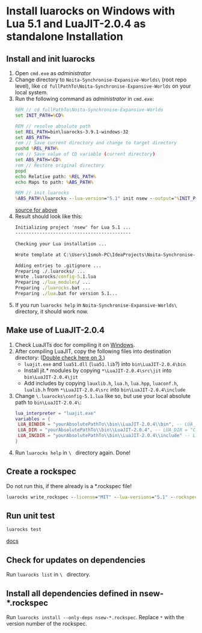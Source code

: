 # Install luarocks on Windows with Lua 5.1 and LuaJIT-2.0.4 as standalone Installation

## Install and init luarocks

1. Open `cmd.exe` as *administrator*
2. Change directory to `Noita-Synchronise-Expansive-Worlds\` (root repo level), like `cd fullPathTo\Noita-Synchronise-Expansive-Worlds` on your local system.
3. Run the following command as *administrator* in `cmd.exe`:
   ```cmd
   REM // cd fullPathTo\Noita-Synchronise-Expansive-Worlds
   set INIT_PATH=%CD%
   
   REM // resolve absolute path
   set REL_PATH=bin\luarocks-3.9.1-windows-32
   set ABS_PATH=
   rem // Save current directory and change to target directory
   pushd %REL_PATH%
   rem // Save value of CD variable (current directory)
   set ABS_PATH=%CD%
   rem // Restore original directory
   popd   
   echo Relative path: %REL_PATH%
   echo Maps to path: %ABS_PATH%
   
   REM // init luarocks
   %ABS_PATH%\luarocks --lua-version="5.1" init nsew --output="%INIT_PATH%" --homepage="https://github.com/Ismoh/Noita-Synchronise-Expansive-Worlds" --lua-versions="5.1" --license="MIT"
   ```
   [source for above](https://stackoverflow.com/questions/1645843/resolve-absolute-path-from-relative-path-and-or-file-name)
4. Result should look like this:
   ```cmd
   Initializing project 'nsew' for Lua 5.1 ...
   -------------------------------------------
   
   Checking your Lua installation ...
   
   Wrote template at C:\Users\Ismoh-PC\IdeaProjects\Noita-Synchronise-Expansive-Worlds -- you should now edit and finish it.
   
   Adding entries to .gitignore ...
   Preparing ./.luarocks/ ...
   Wrote .luarocks/config-5.1.lua
   Preparing ./lua_modules/ ...
   Preparing ./luarocks.bat ...
   Preparing ./lua.bat for version 5.1...
   ```
5. If you run `luarocks help` in `Noita-Synchronise-Expansive-Worlds\` directory, it should work now.

## Make use of LuaJIT-2.0.4
1. Check LuaJITs doc for compiling it on [Windows](https://luajit.org/install.html#windows).
2. After compiling LuaJIT, copy the following files into destination directory: ([Double check here on 3.](https://gist.github.com/Egor-Skriptunoff/cb952f7eaf39b7b1bf739b818ece87cd))
    - `luajit.exe` and `lua51.dll` (`lua51.lib`?) into `bin\LuaJIT-2.0.4\bin`
    - Install jit.* modules by copying `*\LuaJIT-2.0.4\src\jit` into `bin\LuaJIT-2.0.4\jit`
    - Add includes by copying `lauxlib.h`, `lua.h`, `lua.hpp`, `luaconf.h`, `lualib.h` from `*\LuaJIT-2.0.4\src` into `bin\LuaJIT-2.0.4\include`
3. Change `\.luarocks\config-5.1.lua` like so, but use your local absolute path to `bin\LuaJIT-2.0.4\`:
   ```lua
   lua_interpreter = "luajit.exe"
   variables = {
    LUA_BINDIR = "yourAbsolutePathTo\\bin\\LuaJIT-2.0.4\\bin", -- LUA_BINDIR = "C:\\msys64\\mingw32\\bin",
    LUA_DIR = "yourAbsolutePathTo\\bin\\LuaJIT-2.0.4", -- LUA_DIR = "C:\\msys64\\mingw32",
    LUA_INCDIR = "yourAbsolutePathTo\\bin\\LuaJIT-2.0.4\\include" -- LUA_INCDIR = "C:\\msys64\\mingw32/include/lua5.1"
   }
   ```
4. Run `luarocks help` in `\ ` directory again. Done!

## Create a rockspec
Do not run this, if there already is a *.rockspec file!
```cmd
luarocks write_rockspec --license="MIT" --lua-versions="5.1" --rockspec-format="3.0"
```

## Run unit test
```cmd
luarocks test
```
[docs](https://github.com/luarocks/luarocks/wiki/test#test-types)

## Check for updates on dependencies
Run `luarocks list` in `\ ` directory.

## Install all dependencies defined in nsew-*.rockspec
Run `luarocks install --only-deps nsew-*.rockspec`. Replace `*` with the version number of the rockspec.